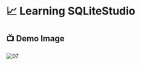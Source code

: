 # 📈 Learning SQLiteStudio

## 📺 Demo Image 

![07](https://github.com/ArthurEstevan/Entra21_Class_Relational_Bank/blob/main/Class_04/07-Relacionando-Aluno-Com-Nota/7.png)
